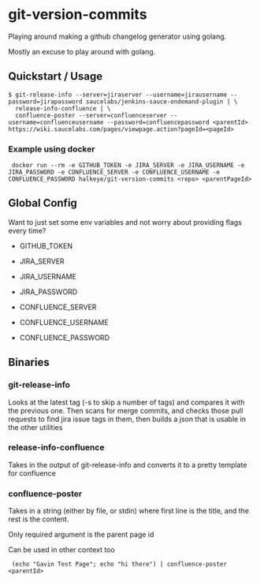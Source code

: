 git-version-commits
===================

Playing around making a github changelog generator using golang.

Mostly an excuse to play around with golang.

## Quickstart / Usage

```
$ git-release-info --server=jiraserver --username=jirausername --password=jirapassword saucelabs/jenkins-sauce-ondemand-plugin | \
  release-info-confluence | \
  confluence-poster --server=confluenceserver --username=confluenceusername --password=confluencepassword <parentId>
https://wiki.saucelabs.com/pages/viewpage.action?pageId=<pageId>
```

### Example using docker

```
 docker run --rm -e GITHUB_TOKEN -e JIRA_SERVER -e JIRA_USERNAME -e JIRA_PASSWORD -e CONFLUENCE_SERVER -e CONFLUENCE_USERNAME -e CONFLUENCE_PASSWORD halkeye/git-version-commits <repo> <parentPageId>
```

## Global Config

Want to just set some env variables and not worry about providing flags every time?

 * GITHUB_TOKEN

 * JIRA_SERVER
 * JIRA_USERNAME
 * JIRA_PASSWORD

 * CONFLUENCE_SERVER
 * CONFLUENCE_USERNAME
 * CONFLUENCE_PASSWORD

## Binaries

### git-release-info

Looks at the latest tag (-s to skip a number of tags) and compares it with the previous one. Then scans for merge commits, and checks those pull requests to find jira issue tags in them, then builds a json that is usable in the other utilities

### release-info-confluence

Takes in the output of git-release-info and converts it to a pretty template for confluence

### confluence-poster

Takes in a string (either by file, or stdin) where first line is the title, and the rest is the content.

Only required argument is the parent page id

Can be used in other context too

```
 (echo "Gavin Test Page"; echo "hi there") | confluence-poster <parentId>
```
